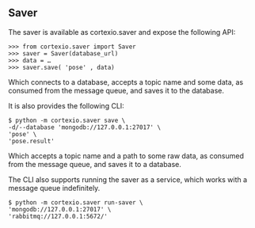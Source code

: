 
## Saver

The saver is available as cortexio.saver and expose the following API:

```pycon
>>> from cortexio.saver import Saver
>>> saver = Saver(database_url)
>>> data = …
>>> saver.save( 'pose' , data)
```

Which connects to a database, accepts a topic name and some data, as consumed from the
message queue, and saves it to the database.

It is also provides the following CLI:

```pycon
$ python -m cortexio.saver save \
-d/--database 'mongodb://127.0.0.1:27017' \
'pose' \
'pose.result'
```

Which accepts a topic name and a path to some raw data, as consumed from the message
queue, and saves it to a database.

The CLI also supports running the saver as a service, which works with a message queue
indefinitely.

```pycon
$ python -m cortexio.saver run-saver \
'mongodb://127.0.0.1:27017' \
'rabbitmq://127.0.0.1:5672/'
```
